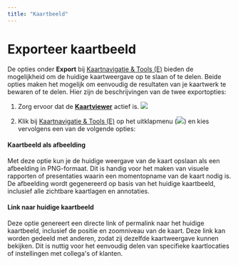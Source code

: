 ```yaml
---
title: "Kaartbeeld"
---
```


# Exporteer kaartbeeld

De opties onder **Export** bij [Kaartnavigatie & Tools (E)](../map/#e-kaartnavigatie-tools) bieden de mogelijkheid om de
huidige kaartweergave op te slaan of te delen. Beide opties maken het mogelijk om eenvoudig de resultaten van je
kaartwerk te bewaren of te delen. Hier zijn de beschrijvingen van de twee exportopties:

1. Zorg ervoor dat de [**Kaartviewer**](../map) actief is. ![](/assets/img/user-extra-menu.png#right)

1. Klik bij [Kaartnavigatie & Tools (E)](../map/#e-kaartnavigatie-tools) op het uitklapmenu (![](/assets/svg/dot.svg)) en kies vervolgens een van de volgende opties:

#### Kaartbeeld als afbeelding

Met deze optie kun je de huidige weergave van de kaart opslaan als een afbeelding in PNG-formaat. Dit is handig voor het
maken van
visuele rapporten of presentaties waarin een momentopname van de kaart nodig is. De afbeelding wordt gegenereerd op
basis van het huidige kaartbeeld, inclusief alle zichtbare kaartlagen en annotaties.

#### Link naar huidige kaartbeeld

Deze optie genereert een directe link of permalink naar het huidige kaartbeeld, inclusief de positie en zoomniveau van
de kaart. Deze
link kan worden gedeeld met anderen, zodat zij dezelfde kaartweergave kunnen bekijken. Dit is nuttig voor het eenvoudig
delen van specifieke kaartlocaties of instellingen met collega's of klanten.

